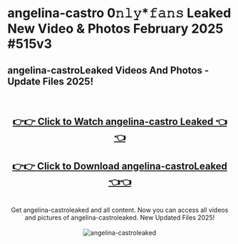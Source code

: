 # angelina-castro 0𝚗𝚕𝚢*𝚏𝚊𝚗𝚜 Leaked New Video & Photos February 2025 #515v3

<h2>angelina-castroLeaked Videos And Photos - Update Files 2025!</h2>
<br>
<div align="center">
<h2><a href="https://mediaupload.pro?title=angelina-castro&ref=11F" rel="nofollow">👉👉 Click to Watch angelina-castro Leaked 👈👈</a></h2>
<h2><a href="https://mediaupload.pro?title=angelina-castro&ref=11F" rel="nofollow">👉👉 Click to Download angelina-castroLeaked 👈👈</a></h2>
<br>
Get angelina-castroleaked and all content. Now you can access all videos and pictures of angelina-castroleaked. New Updated Files 2025!
<br>
<br>
<a href="https://mediaupload.pro?title=angelina-castro&ref=11F" rel="nofollow" data-target="animated-image.originalLink"><img src="https://i.ibb.co/Gkj2r4b/banner.png" alt="angelina-castroleaked" style="max-width: 100%; display: inline-block;" data-target="animated-image.originalImage"></a>
</div>
<br>

